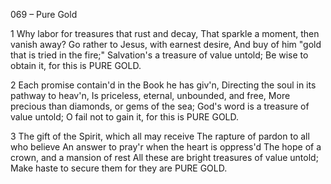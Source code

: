 069 – Pure Gold


1
Why labor for treasures that rust and decay,
That sparkle a moment, then vanish away?
Go rather to Jesus, with earnest desire,
And buy of him "gold that is tried in the fire;"
Salvation's a treasure of value untold;
Be wise to obtain it, for this is PURE GOLD.

2
Each promise contain'd in the Book he has giv'n,
Directing the soul in its pathway to heav'n,
Is priceless, eternal, unbounded, and free,
More precious than diamonds, or gems of the sea;
God's word is a treasure of value untold;
O fail not to gain it, for this is PURE GOLD.

3
The gift of the Spirit, which all may receive
The rapture of pardon to all who believe
An answer to pray'r when the heart is oppress'd
The hope of a crown, and a mansion of rest
All these are bright treasures of value untold;
Make haste to secure them for they are PURE GOLD.
